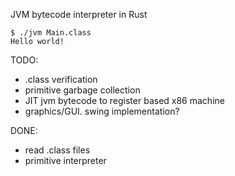 JVM bytecode interpreter in Rust
```
$ ./jvm Main.class
Hello world!
```

TODO:
* .class verification
* primitive garbage collection
* JIT jvm bytecode to register based x86 machine
* graphics/GUI. swing implementation?

DONE:
* read .class files
* primitive interpreter
